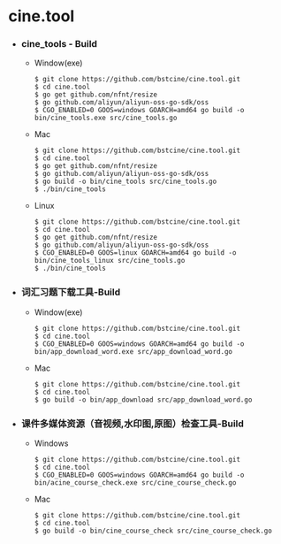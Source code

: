 # cine.tool
- ### cine_tools - Build
   - Window(exe)
      ```
      $ git clone https://github.com/bstcine/cine.tool.git
      $ cd cine.tool
      $ go get github.com/nfnt/resize
      $ go github.com/aliyun/aliyun-oss-go-sdk/oss
      $ CGO_ENABLED=0 GOOS=windows GOARCH=amd64 go build -o bin/cine_tools.exe src/cine_tools.go
      ```
   - Mac
      ```
      $ git clone https://github.com/bstcine/cine.tool.git
      $ cd cine.tool
      $ go get github.com/nfnt/resize
      $ go github.com/aliyun/aliyun-oss-go-sdk/oss
      $ go build -o bin/cine_tools src/cine_tools.go
      $ ./bin/cine_tools
      ```
   - Linux
     ```
     $ git clone https://github.com/bstcine/cine.tool.git
     $ cd cine.tool
     $ go get github.com/nfnt/resize
     $ go github.com/aliyun/aliyun-oss-go-sdk/oss
     $ CGO_ENABLED=0 GOOS=linux GOARCH=amd64 go build -o bin/cine_tools_linux src/cine_tools.go
     $ ./bin/cine_tools
     ```  

- ### 词汇习题下载工具-Build
   - Window(exe)
      ```
      $ git clone https://github.com/bstcine/cine.tool.git
      $ cd cine.tool
      $ CGO_ENABLED=0 GOOS=windows GOARCH=amd64 go build -o bin/app_download_word.exe src/app_download_word.go
      ```
   - Mac
      ```
      $ git clone https://github.com/bstcine/cine.tool.git
      $ cd cine.tool
      $ go build -o bin/app_download src/app_download_word.go
      ```
- ### 课件多媒体资源（音视频,水印图,原图）检查工具-Build
    - Windows
      ```
      $ git clone https://github.com/bstcine/cine.tool.git
      $ cd cine.tool
      $ CGO_ENABLED=0 GOOS=windows GOARCH=amd64 go build -o bin/acine_course_check.exe src/cine_course_check.go
      ```
    - Mac
      ```
      $ git clone https://github.com/bstcine/cine.tool.git
      $ cd cine.tool
      $ go build -o bin/cine_course_check src/cine_course_check.go
      ```
